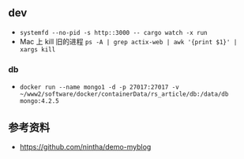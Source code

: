 


## dev
- `systemfd --no-pid -s http::3000 -- cargo watch -x run`
- Mac 上 kill 旧的进程 `ps -A | grep actix-web | awk '{print $1}' | xargs kill`

### db
- `docker run --name mongo1 -d -p 27017:27017 -v ~/www2/software/docker/containerData/rs_article/db:/data/db mongo:4.2.5`

## 参考资料
- https://github.com/nintha/demo-myblog
